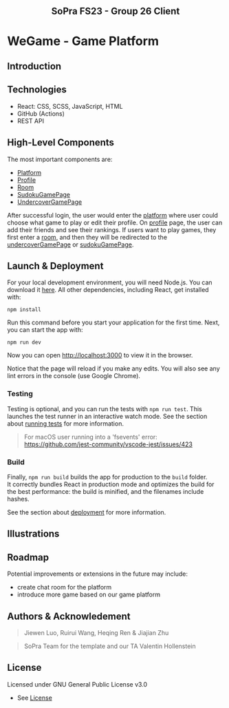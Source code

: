 <div align="center">
    <h2>SoPra FS23 - Group 26 Client</h2>
</div>

# WeGame - Game Platform
## Introduction

## Technologies
- React: CSS, SCSS, JavaScript, HTML
- GitHub (Actions)
- REST API

## High-Level Components
The most important components are:
- [Platform](src/components/views/Platform.js)
- [Profile](src/components/views/Profile.js)
- [Room](src/components/views/Room.js)
- [SudokuGamePage](src/components/views/SudokuGamePage.js)
- [UndercoverGamePage](src/components/views/UndercoverGamePage.js)

After successful login, the user would enter the [platform](src/components/views/Platform.js) where user could choose what game to play or edit their profile. On [profile](src/components/views/Profile.js) page, the user can add their friends and see their rankings. If users want to play games, they first enter a [room](src/components/views/Room.js), and then they will be redirected to the [undercoverGamePage](src/components/views/UndercoverGamePage.js) or [sudokuGamePage](src/components/views/SudokuGamePage.js).


## Launch & Deployment
For your local development environment, you will need Node.js. You can download it [here](https://nodejs.org). All other dependencies, including React, get installed with:

```npm install```

Run this command before you start your application for the first time. Next, you can start the app with:

```npm run dev```

Now you can open [http://localhost:3000](http://localhost:3000) to view it in the browser.

Notice that the page will reload if you make any edits. You will also see any lint errors in the console (use Google Chrome).

### Testing
Testing is optional, and you can run the tests with `npm run test`.
This launches the test runner in an interactive watch mode. See the section about [running tests](https://facebook.github.io/create-react-app/docs/running-tests) for more information.

> For macOS user running into a 'fsevents' error: https://github.com/jest-community/vscode-jest/issues/423

### Build
Finally, `npm run build` builds the app for production to the `build` folder.<br>
It correctly bundles React in production mode and optimizes the build for the best performance: the build is minified, and the filenames include hashes.<br>

See the section about [deployment](https://facebook.github.io/create-react-app/docs/deployment) for more information.

## Illustrations

## Roadmap
Potential improvements or extensions in the future may include:

- create chat room for the platform
- introduce more game based on our game platform

## Authors & Acknowledement
>Jiewen Luo, Ruirui Wang, Heqing Ren & Jiajian Zhu

>SoPra Team for the template and our TA Valentin Hollenstein

## License

Licensed under GNU General Public License v3.0
- See [License](LICENSE)
